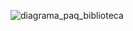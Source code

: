 ![diagrama_paq_biblioteca](https://github.com/edumel20/Diagrama_Comportamientos/assets/145054591/4df38d94-9c67-48a1-a5d9-f3d5893b8c20)

